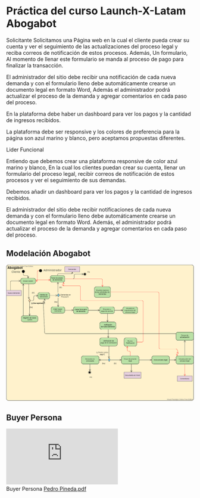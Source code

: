 
# Práctica del curso Launch-X-Latam <spam>Abogabot</spam>
<p1>Solicitante<p1>
Solicitamos una Página web en la cual el cliente pueda crear su cuenta y ver el seguimiento de las actualizaciones del proceso legal y reciba correos de notificación de estos procesos. Además, Un formulario, Al momento de llenar este formulario se manda al proceso de pago para finalizar la transacción.

El administrador del sitio debe recibir una notificación de cada nueva demanda y con el formulario lleno debe automáticamente crearse un documento legal en formato Word, Además el administrador podrá actualizar el proceso de la demanda y agregar comentarios en cada paso del proceso.

En la plataforma debe haber un dashboard para ver los pagos y la cantidad de ingresos recibidos.

La plataforma debe ser responsive y los colores de preferencia para la página son azul marino y blanco, pero aceptamos propuestas diferentes.

<p1>Lider Funcional<p1>

Entiendo que debemos crear una plataforma responsive de color azul marino y blanco, En la cual los clientes puedan crear su cuenta, llenar un formulario del proceso legal, recibir correos de notificación de estos procesos y ver el seguimiento de sus demandas.

Debemos añadir un dashboard para ver los pagos y la cantidad de ingresos recibidos.

El administrador del sitio debe recibir notificaciones de cada nueva demanda y con el formulario lleno debe automáticamente crearse un documento legal en formato Word. Además, el administrador podrá actualizar el proceso de la demanda y agregar comentarios en cada paso del proceso.

## Modelación Abogabot
![Abogabot_uml.png](https://github.com/LucianoCJ/Practica_abogabot/blob/main/Abogabot_uml.png)
## Buyer Persona 
![Pedro_Pineda](https://github.com/LucianoCJ/Practica_abogabot/blob/main/Pedro_Pineda.pdf)  
<p1>Buyer Persona<p1>
[Pedro Pineda.pdf](https://github.com/LucianoCJ/Practica_abogabot/files/9947509/Pedro.Pineda.pdf)

